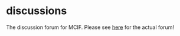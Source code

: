 # discussions
The discussion forum for MCIF. Please see [here](https://github.com/MCI-Foundation/discussions/discussions) for the actual forum!
